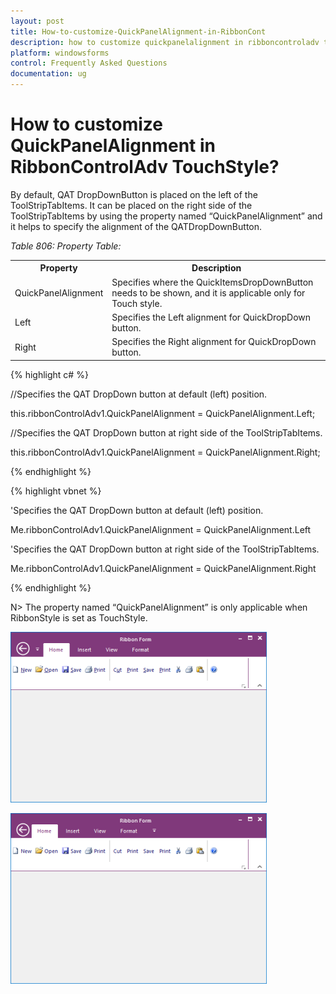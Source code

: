 ```yaml
---
layout: post
title: How-to-customize-QuickPanelAlignment-in-RibbonCont
description: how to customize quickpanelalignment in ribboncontroladv touchstyle
platform: windowsforms
control: Frequently Asked Questions
documentation: ug
---
```


# How to customize QuickPanelAlignment in RibbonControlAdv TouchStyle?

By default, QAT DropDownButton is placed on the left of the ToolStripTabItems. It can be placed on the right side of the ToolStripTabItems by using the property named “QuickPanelAlignment” and it helps to specify the alignment of the QATDropDownButton.

_Table 806: Property Table:_

<table>
<tr>
<th>
Property</th><th>
Description</th></tr>
<tr>
<td>
QuickPanelAlignment</td><td>
Specifies where the QuickItemsDropDownButton needs to be shown, and it is applicable only for Touch style.</td></tr>
<tr>
<td>
Left</td><td>
Specifies the Left alignment for QuickDropDown button.</td></tr>
<tr>
<td>
Right</td><td>
Specifies the Right alignment for QuickDropDown button.</td></tr>
</table>

{% highlight c# %}

//Specifies the QAT DropDown button at default (left) position.

this.ribbonControlAdv1.QuickPanelAlignment = QuickPanelAlignment.Left;

//Specifies the QAT DropDown button at right side of the ToolStripTabItems.

this.ribbonControlAdv1.QuickPanelAlignment = QuickPanelAlignment.Right;

{% endhighlight  %}

{% highlight vbnet %}

'Specifies the QAT DropDown button at default (left) position.

Me.ribbonControlAdv1.QuickPanelAlignment = QuickPanelAlignment.Left

'Specifies the QAT DropDown button at right side of the ToolStripTabItems.

Me.ribbonControlAdv1.QuickPanelAlignment = QuickPanelAlignment.Right

{% endhighlight  %}

N> The property named “QuickPanelAlignment” is only applicable when RibbonStyle is set as TouchStyle.


![](How-to-customize-QuickPanelAlignment-in-RibbonCont_images/How-to-customize-QuickPanelAlignment-in-RibbonCont_img2.png)


![](How-to-customize-QuickPanelAlignment-in-RibbonCont_images/How-to-customize-QuickPanelAlignment-in-RibbonCont_img3.png)

